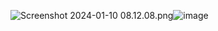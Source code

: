 <img src="blob:chrome-untrusted://media-app/1df6440d-340a-4a6c-bb3d-a70d6b010dd0" alt="Screenshot 2024-01-10 08.12.08.png"/>![image](https://github.com/kris96tian/dsa_cpp/assets/92834350/7208607f-2ffe-4409-849f-17754d88215c)
